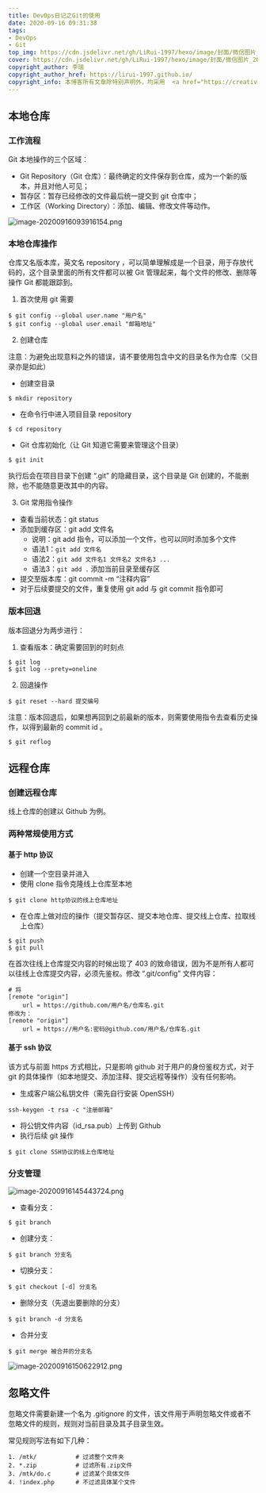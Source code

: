```yaml
---
title: DevOps日记之Git的使用
date: 2020-09-16 09:31:38
tags:
- DevOps
- Git
top_img: https://cdn.jsdelivr.net/gh/LiRui-1997/hexo/image/封面/微信图片_20200922105439.png
cover: https://cdn.jsdelivr.net/gh/LiRui-1997/hexo/image/封面/微信图片_20200922105425.png
copyright_author: 李瑞
copyright_author_href: https://lirui-1997.github.io/
copyright_info: 本博客所有文章除特别声明外，均采用  <a href="https://creativecommons.org/licenses/by-nc-sa/4.0/">CC BY-NC-SA 4.0 </a> 许可协议。转载请注明出处！
---
```


## 本地仓库

### 工作流程

Git 本地操作的三个区域：
- Git Repository（Git 仓库）：最终确定的文件保存到仓库，成为一个新的版本，并且对他人可见；
- 暂存区：暂存已经修改的文件最后统一提交到 git 仓库中；
- 工作区（Working Directory）：添加、编辑、修改文件等动作。

![image-20200916093916154.png](https://cdn.jsdelivr.net/gh/LiRui-1997/hexo/image/Git的使用/image-20200916093916154.png)

### 本地仓库操作

仓库又名版本库，英文名 repository ，可以简单理解成是一个目录，用于存放代码的，这个目录里面的所有文件都可以被 Git 管理起来，每个文件的修改、删除等操作 Git 都能跟踪到。

1. 首次使用 git 需要

```shell
$ git config --global user.name "用户名"
$ git config --global user.email "邮箱地址"
```

2. 创建仓库

注意：为避免出现意料之外的错误，请不要使用包含中文的目录名作为仓库（父目录亦是如此）

- 创建空目录

```shell
$ mkdir repository
```

- 在命令行中进入项目目录 repository

```shell
$ cd repository
```

- Git 仓库初始化（让 Git 知道它需要来管理这个目录）

```shell
$ git init
```
执行后会在项目目录下创建 “.git” 的隐藏目录，这个目录是 Git 创建的，不能删除，也不能随意更改其中的内容。

3. Git 常用指令操作

- 查看当前状态：git status
- 添加到缓存区：git add 文件名
	- 说明：git add 指令，可以添加一个文件，也可以同时添加多个文件
	- 语法1：```git add 文件名```
	- 语法2：```git add 文件名1 文件名2 文件名3 ...```
	- 语法3：```git add .```  添加当前目录至缓存区
- 提交至版本库：git commit -m “注释内容”
- 对于后续要提交的文件，重复使用 git add 与 git commit 指令即可

### 版本回退

版本回退分为两步进行：
1. 查看版本：确定需要回到的时刻点
```shell
$ git log
$ git log --prety=oneline
```
2. 回退操作
```shell
$ git reset --hard 提交编号
```
注意：版本回退后，如果想再回到之前最新的版本，则需要使用指令去查看历史操作，以得到最新的 commit id 。
```shell
$ git reflog
```

## 远程仓库

### 创建远程仓库

线上仓库的创建以 Github 为例。

### 两种常规使用方式

#### 基于 http 协议
- 创建一个空目录并进入
- 使用 clone 指令克隆线上仓库至本地

```shell
$ git clone http协议的线上仓库地址
```

- 在仓库上做对应的操作（提交暂存区、提交本地仓库、提交线上仓库、拉取线上仓库）

```shell
$ git push
$ git pull
```
在首次往线上仓库提交内容的时候出现了 403 的致命错误，因为不是所有人都可以往线上仓库提交内容，必须先鉴权。修改 “.git/config” 文件内容：
```
# 将
[remote "origin"]
	url = https://github.com/用户名/仓库名.git
修改为：
[remote "origin"]
	url = https://用户名:密码@github.com/用户名/仓库名.git
```

#### 基于 ssh 协议

该方式与前面 https 方式相比，只是影响 github 对于用户的身份鉴权方式，对于 git 的具体操作（如本地提交、添加注释、提交远程等操作）没有任何影响。

- 生成客户端公私钥文件（需先自行安装 OpenSSH）

```
ssh-keygen -t rsa -c "注册邮箱"
```

- 将公钥文件内容（id_rsa.pub）上传到 Github
- 执行后续 git 操作
```shell
$ git clone SSH协议的线上仓库地址
```

### 分支管理

![image-20200916145443724.png](https://cdn.jsdelivr.net/gh/LiRui-1997/hexo/image/Git的使用/image-20200916145443724.png)

- 查看分支：
```shell
$ git branch    
```

- 创建分支：
```shell
$ git branch 分支名  
```

- 切换分支：
```shell
$ git checkout [-d] 分支名  
```

- 删除分支（先退出要删除的分支）
```shell
$ git branch -d 分支名  
```

- 合并分支
```shell
$ git merge 被合并的分支名 
```

![image-20200916150622912.png](https://cdn.jsdelivr.net/gh/LiRui-1997/hexo/image/Git的使用/image-20200916150622912.png)

## 忽略文件

忽略文件需要新建一个名为 .gitignore 的文件，该文件用于声明忽略文件或者不忽略文件的规则，规则对当前目录及其子目录生效。

常见规则写法有如下几种：
```
1. /mtk/           # 过滤整个文件夹
2. *.zip           # 过滤所有.zip文件
3. /mtk/do.c       # 过滤某个具体文件
4. !index.php      # 不过滤具体某个文件
```
































